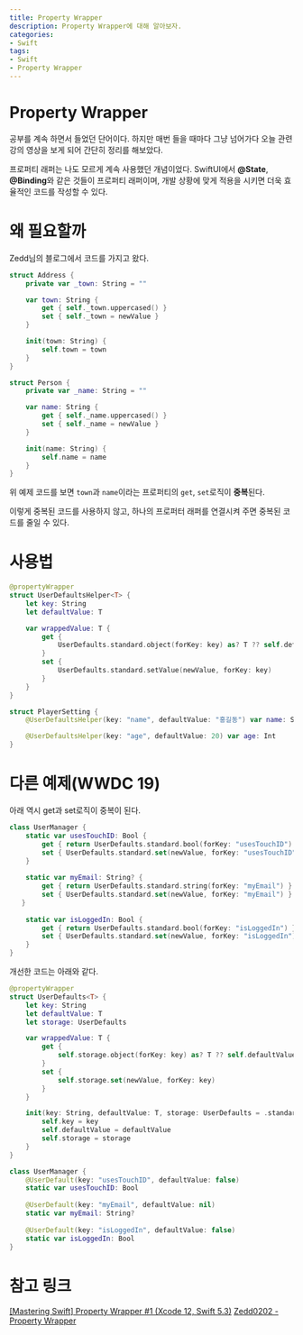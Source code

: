 ```yaml
---
title: Property Wrapper
description: Property Wrapper에 대해 알아보자.
categories:
- Swift
tags:
- Swift
- Property Wrapper
---
```


# Property Wrapper
공부를 계속 하면서 들었던 단어이다. 하지만 매번 들을 때마다 그냥 넘어가다 오늘 관련 강의 영상을 보게 되어 간단히 정리를 해보았다.

프로퍼티 래퍼는 나도 모르게 계속 사용했던 개념이었다. SwiftUI에서 **@State**, **@Binding**와 같은 것들이 프로퍼티 래퍼이며, 개발 상황에 맞게 적용을 시키면 더욱 효율적인 코드를 작성할 수 있다.

# 왜 필요할까
Zedd님의 블로그에서 코드를 가지고 왔다.

```swift
struct Address {
    private var _town: String = ""

    var town: String {
        get { self._town.uppercased() }
        set { self._town = newValue }
    }

    init(town: String) {
        self.town = town
    }
}

struct Person {
    private var _name: String = ""

    var name: String {
        get { self._name.uppercased() }
        set { self._name = newValue }
    }

    init(name: String) {
        self.name = name
    }
}
```

위 예제 코드를 보면 `town`과 `name`이라는 프로퍼티의 `get`, `set`로직이 **중복**된다.

이렇게 중복된 코드를 사용하지 않고, 하나의 프로퍼터 래퍼를 연결시켜 주면 중복된 코드를 줄일 수 있다.

# 사용법


```swift
@propertyWrapper
struct UserDefaultsHelper<T> {
    let key: String
    let defaultValue: T

    var wrappedValue: T {
        get {
            UserDefaults.standard.object(forKey: key) as? T ?? self.defaultValue
        }
        set {
            UserDefaults.standard.setValue(newValue, forKey: key)
        }
    }
}

struct PlayerSetting {
    @UserDefaultsHelper(key: "name", defaultValue: "홍길동") var name: String

    @UserDefaultsHelper(key: "age", defaultValue: 20) var age: Int
}
```

# 다른 예제(WWDC 19)
아래 역시 get과 set로직이 중복이 된다.

```swift
class UserManager {
    static var usesTouchID: Bool {
        get { return UserDefaults.standard.bool(forKey: "usesTouchID") }
        set { UserDefaults.standard.set(newValue, forKey: "usesTouchID") }
    }
    
    static var myEmail: String? {
        get { return UserDefaults.standard.string(forKey: "myEmail") }
        set { UserDefaults.standard.set(newValue, forKey: "myEmail") }
   }
   
    static var isLoggedIn: Bool {
        get { return UserDefaults.standard.bool(forKey: "isLoggedIn") }
        set { UserDefaults.standard.set(newValue, forKey: "isLoggedIn") }      
    }          
}
```

개선한 코드는 아래와 같다.

```swift
@propertyWrapper
struct UserDefaults<T> {
    let key: String
    let defaultValue: T
    let storage: UserDefaults

    var wrappedValue: T {
        get {
            self.storage.object(forKey: key) as? T ?? self.defaultValue
        }
        set {
            self.storage.set(newValue, forKey: key)
        }
    }

    init(key: String, defaultValue: T, storage: UserDefaults = .standard) {
        self.key = key
        self.defaultValue = defaultValue
        self.storage = storage
    }
}

class UserManager {
    @UserDefault(key: "usesTouchID", defaultValue: false)
    static var usesTouchID: Bool
    
    @UserDefault(key: "myEmail", defaultValue: nil)
    static var myEmail: String?
   
    @UserDefault(key: "isLoggedIn", defaultValue: false)
    static var isLoggedIn: Bool  
}
```

# 참고 링크
[[Mastering Swift] Property Wrapper #1 (Xcode 12, Swift 5.3)](https://www.youtube.com/watch?v=cRWojZb_36I&list=PLziSvys01OeklWvgtiF9tZVPA-awfOzUq&index=1)
[Zedd0202 - Property Wrapper](https://zeddios.tistory.com/1221)
